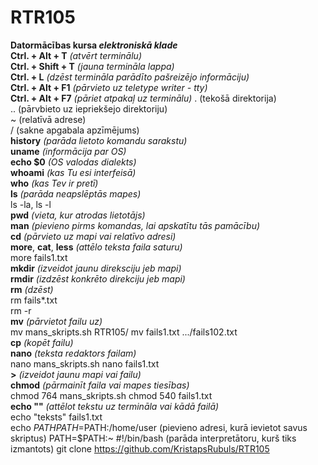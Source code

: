 # RTR105
**Datormācības kursa _elektroniskā klade_**  
**Ctrl. + Alt + T** *(atvērt terminālu)*  
**Ctrl. + Shift + T** *(jauna termināla lappa)*  
**Ctrl. + L** *(dzēst termināla parādīto pašreizējo informāciju)*  
**Ctrl. + Alt + F1** *(pārvieto uz teletype writer - tty)*  
**Ctrl. + Alt + F7** *(pāriet atpakaļ uz terminālu)*
. (tekošā direktorija)  
.. (pārvbieto uz iepriekšejo direktoriju)  
~ (relatīvā adrese)  
/ (sakne apgabala apzīmējums)  
**history** *(parāda lietoto komandu sarakstu)*  
**uname** *(informācija par OS)*  
**echo $0** *(OS valodas dialekts)*  
**whoami** *(kas Tu esi interfeisā)*  
**who** *(kas Tev ir pretī)*  
**ls** *(parāda neapslēptās mapes)*  
ls -la, ls -l  
**pwd** *(vieta, kur atrodas lietotājs)*  
**man** *(pievieno pirms komandas, lai apskatītu tās pamācību)*  
**cd** *(pārvieto uz mapi vai relatīvo adresi)*  
**more**, **cat**, **less** *(attēlo teksta faila saturu)*  
more fails1.txt  
**mkdir** *(izveidot jaunu direksciju jeb mapi)*  
**rmdir** *(izdzēst konkrēto direkciju jeb mapi)*  
**rm** *(dzēst)*  
rm fails*.txt  
rm -r  
**mv** *(pārvietot failu uz)*  
mv mans_skripts.sh RTR105/
mv fails1.txt .../fails102.txt  
**cp** *(kopēt failu)*  
**nano** *(teksta redaktors failam)*  
nano mans_skripts.sh
nano fails1.txt  
**>** *(izveidot jaunu mapi vai failu)*  
**chmod** *(pārmainīt faila vai mapes tiesības)*  
chmod 764 mans_skripts.sh
chmod 540 fails1.txt  
**echo ""** *(attēlot tekstu uz termināla vai kādā failā)*  
echo "teksts" fails1.txt  
echo $PATH
PATH=$PATH:/home/user (pievieno adresi, kurā ievietot savus skriptus)
PATH=$PATH:~
#!/bin/bash (parāda interpretātoru, kurš tiks izmantots)
git clone https://github.com/KristapsRubuls/RTR105

